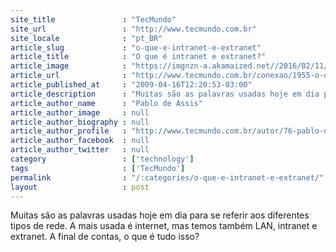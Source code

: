 ```yaml
---
site_title               : "TecMundo"
site_url                 : "http://www.tecmundo.com.br"
site_locale              : "pt_BR"
article_slug             : "o-que-e-intranet-e-extranet"
article_title            : "O que é intranet e extranet?"
article_image            : "https://imgnzn-a.akamaized.net//2016/02/11/11162729262452-t1200x480.jpg"
article_url              : "http://www.tecmundo.com.br/conexao/1955-o-que-e-intranet-e-extranet-.htm"
article_published_at     : "2009-04-16T12:20:53-03:00"
article_description      : "Muitas são as palavras usadas hoje em dia para se referir aos diferentes tipos de rede. A mais usada é internet, mas temos também LAN, intranet e extranet. A final de contas, o que é tudo isso?"
article_author_name      : "Pablo de Assis"
article_author_image     : null
article_author_biography : null
article_author_profile   : "http://www.tecmundo.com.br/autor/76-pablo-de-assis/"
article_author_facebook  : null
article_author_twitter   : null
category                 : ['technology']
tags                     : ['TecMundo']
permalink                : "/:categories/o-que-e-intranet-e-extranet/"
layout                   : post
---
```


Muitas são as palavras usadas hoje em dia para se referir aos diferentes tipos de rede. A mais usada é internet, mas temos também LAN, intranet e extranet. A final de contas, o que é tudo isso?
